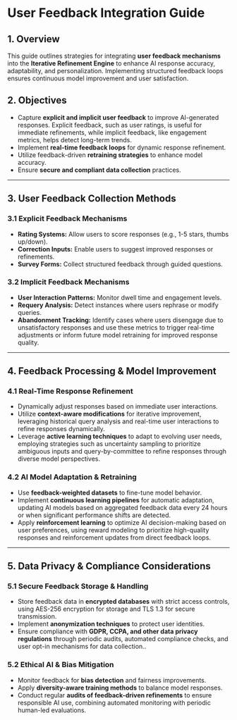 # User Feedback Integration Guide

## **1. Overview**
This guide outlines strategies for integrating **user feedback mechanisms** into the **Iterative Refinement Engine** to enhance AI response accuracy, adaptability, and personalization. Implementing structured feedback loops ensures continuous model improvement and user satisfaction.

## **2. Objectives**
- Capture **explicit and implicit user feedback** to improve AI-generated responses. Explicit feedback, such as user ratings, is useful for immediate refinements, while implicit feedback, like engagement metrics, helps detect long-term trends.
- Implement **real-time feedback loops** for dynamic response refinement.
- Utilize feedback-driven **retraining strategies** to enhance model accuracy.
- Ensure **secure and compliant data collection** practices.

---

## **3. User Feedback Collection Methods**

### **3.1 Explicit Feedback Mechanisms**
- **Rating Systems:** Allow users to score responses (e.g., 1-5 stars, thumbs up/down).
- **Correction Inputs:** Enable users to suggest improved responses or refinements.
- **Survey Forms:** Collect structured feedback through guided questions.

### **3.2 Implicit Feedback Mechanisms**
- **User Interaction Patterns:** Monitor dwell time and engagement levels.
- **Requery Analysis:** Detect instances where users rephrase or modify queries.
- **Abandonment Tracking:** Identify cases where users disengage due to unsatisfactory responses and use these metrics to trigger real-time adjustments or inform future model retraining for improved response quality.

---

## **4. Feedback Processing & Model Improvement**

### **4.1 Real-Time Response Refinement**
- Dynamically adjust responses based on immediate user interactions.
- Utilize **context-aware modifications** for iterative improvement, leveraging historical query analysis and real-time user interactions to refine responses dynamically.
- Leverage **active learning techniques** to adapt to evolving user needs, employing strategies such as uncertainty sampling to prioritize ambiguous inputs and query-by-committee to refine responses through diverse model perspectives.

### **4.2 AI Model Adaptation & Retraining**
- Use **feedback-weighted datasets** to fine-tune model behavior.
- Implement **continuous learning pipelines** for automatic adaptation, updating AI models based on aggregated feedback data every 24 hours or when significant performance shifts are detected.
- Apply **reinforcement learning** to optimize AI decision-making based on user preferences, using reward modeling to prioritize high-quality responses and reinforcement updates from direct feedback loops.

---

## **5. Data Privacy & Compliance Considerations**

### **5.1 Secure Feedback Storage & Handling**
- Store feedback data in **encrypted databases** with strict access controls, using AES-256 encryption for storage and TLS 1.3 for secure transmission.
- Implement **anonymization techniques** to protect user identities.
- Ensure compliance with **GDPR, CCPA, and other data privacy regulations** through periodic audits, automated compliance checks, and user opt-in mechanisms for data collection..

### **5.2 Ethical AI & Bias Mitigation**
- Monitor feedback for **bias detection** and fairness improvements.
- Apply **diversity-aware training methods** to balance model responses.
- Conduct regular **audits of feedback-driven refinements** to ensure responsible AI use, combining automated monitoring with periodic human-led evaluations.
